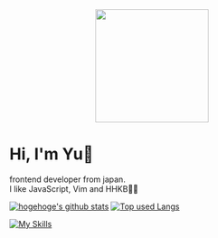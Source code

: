 <div align="center">
  <image width="200" src="https://user-images.githubusercontent.com/16290220/216814833-ef5adcb2-95ae-4e4f-baf5-5eaae186e6b1.gif" />
</div>

# Hi, I'm Yu👋
frontend developer from japan.  
I like JavaScript, Vim and HHKB👨‍💻

[![hogehoge's github stats](https://github-readme-stats.vercel.app/api?username=Yuki-Sakaguchi&hide=contribs&count_private=true&show_icons=true)](https://github.com/Yuki-Sakaguchi/) [![Top used Langs](https://github-readme-stats.vercel.app/api/top-langs/?username=Yuki-Sakaguchi&layout=compact)](https://github.com/Yuki-Sakaguchi/)

[![My Skills](https://skillicons.dev/icons?theme=light&i=js,html,css,ts,jquery,threejs,nodejs,tailwind,java,react,nextjs,vue,nuxtjs,firebase,gcp,vite,graphql,apollo,gulp,webpack,vscode,vim,neovim,github,gitlab,flutter,docker,blender)](https://skillicons.dev)

